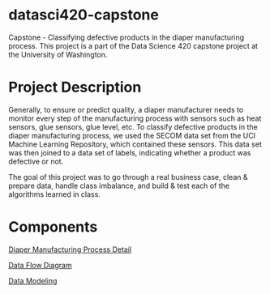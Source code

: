 # datasci420-capstone
Capstone - Classifying defective products in the diaper manufacturing process. This project is a part of the Data Science 420 capstone project at the University of Washington.

# Project Description

Generally, to ensure or predict quality, a diaper manufacturer needs to monitor every step of the manufacturing process with sensors such as heat sensors, glue sensors, glue level, etc. To classify defective products in the diaper manufacturing process, we used the SECOM data set from the UCI Machine Learning Repository, which contained these sensors. This data set was then joined to a data set of labels, indicating whether a product was defective or not. 

The goal of this project was to go through a real business case, clean & prepare data, handle class imbalance, and build & test each of the algorithms learned in class.

# Components

[Diaper Manufacturing Process Detail](https://github.com/kumarsingaram3/datasci420-capstone/blob/main/Diaper%20Manufacturing%20Process.docx)


[Data Flow Diagram](https://github.com/kumarsingaram3/datasci420-capstone/blob/main/DFD_capstone.PNG)


[Data Modeling](https://github.com/kumarsingaram3/datasci420-capstone/blob/main/DataSci420-Capstone.ipynb)



